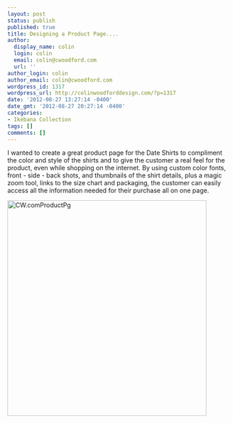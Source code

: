 ```yaml
---
layout: post
status: publish
published: true
title: Designing a Product Page....
author:
  display_name: colin
  login: colin
  email: colin@cwoodford.com
  url: ''
author_login: colin
author_email: colin@cwoodford.com
wordpress_id: 1317
wordpress_url: http://colinwoodforddesign.com/?p=1317
date: '2012-08-27 13:27:14 -0400'
date_gmt: '2012-08-27 20:27:14 -0400'
categories:
- Ikebana Collection
tags: []
comments: []
---
```

<div class = "posts-box">
<p>I wanted to create a great product page for the Date Shirts to compliment the color and style of the shirts and to give the customer a real feel for the product, even while shopping on the internet. By using custom color fonts, front - side - back shots, and thumbnails of the shirt details, plus a magic zoom tool, links to the size chart and packaging, the customer can easily access all the information needed for their purchase all on one page.</p>
<p><a href="http://colinwoodford.com/index.php/shop-online/kyoto-flower-shirt-in-dark-navy.html"><img class="aligncenter size-full wp-image-1591" alt="CW.comProductPg" src="http://colinwoodforddesign.com/wp-content/uploads/2012/08/CW.comProductPg.jpg" width="448" height="486" /></a></p>
</div>
